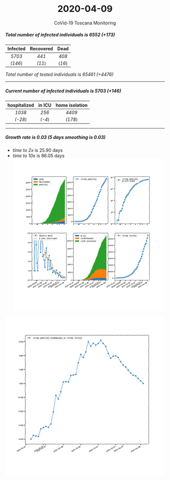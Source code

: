 <div align='center'>

# 2020-04-09
CoVid-19 Toscana Monitoring
</div>

##### Total number of infected individuals is 6552 (+173)
Infected | Recovered | Dead
:---: | :---: | :---:
*5703* | *441* | *408*
*(146*) | *(11*) | (*16*)

*Total number of tested individuals is 65461 (+4476)*
***
##### Current number of infected individuals is 5703 (+146)
hospitalized | in ICU | home isolation
:---: | :---: | :---:
*1038* |*256* |*4409*
*(-28*) |*(-4*) |*(178*)
***
##### Growth rate is 0.03 (5 days smoothing is 0.03)
- *time to 2x* is 25.90 days
- *time to 10x* is 86.05 days
![stats][stats]

![infected_normalized][infected_normalized]

[stats]: stats_Toscana.png
[infected_normalized]: infected_normalized_Toscana.png
